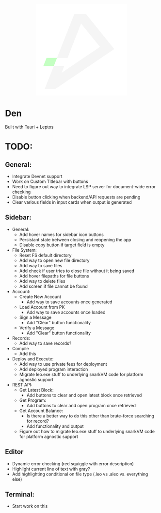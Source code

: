 <p align="center"> 
    <img alt="den" width="300" src="./src-tauri/icons/den.png">
</p>

# Den

Built with Tauri + Leptos


# TODO:
## General:
- Integrate Devnet support
- Work on Custom Titlebar with buttons
- Need to figure out way to integrate LSP server for document-wide error checking
- Disable button clicking when backend/API requests are pending
- Clear various fields in input cards when output is generated

## Sidebar:
- General:
    - Add hover names for sidebar icon buttons
    - Persistant state between closing and reopening the app
    - Disable copy button if target field is empty
- File System:
    - Reset FS default directory
    - Add way to open new file directory
    - Add way to save files
    - Add check if user tries to close file without it being saved
    - Add hover filepaths for file buttons
    - Add way to delete files
    - Add screen if file cannot be found
- Account:
    - Create New Account
        - Add way to save accounts once generated
    - Load Account from PK
        - Add way to save accounts once loaded
    - Sign a Message
        - Add "Clear" button functionality
    - Verify a Message
        - Add "Clear" button functionality
- Records:
    - Add way to save records?
- Compile
    - Add this
- Deploy and Execute:
    - Add way to use private fees for deployment
    - Add deployed program interaction
    - Migrate leo.exe stuff to underlying snarkVM code for platform agnostic support
- REST API:
    - Get Latest Block:
        - Add buttons to clear and open latest block once retrieved
    - Get Program:
        - Add buttons to clear and open program once retrieved
    - Get Account Balance:
        - Is there a better way to do this other than brute-force searching for record?
        - Add functionality and output
    - Figure out how to migrate leo.exe stuff to underlying snarkVM code for platform agnostic support


## Editor
- Dynamic error checking (red squiggle with error description)
- Highlight current line of text with gray?
- Add highlighting conditional on file type (.leo vs .aleo vs. everything else)

## Terminal:
- Start work on this




